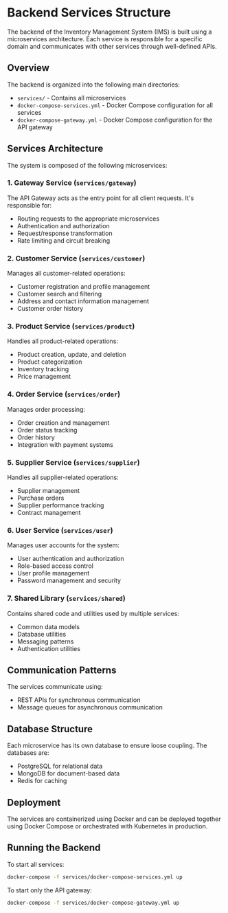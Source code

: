 # Backend Services Structure

The backend of the Inventory Management System (IMS) is built using a microservices architecture. Each service is responsible for a specific domain and communicates with other services through well-defined APIs.

## Overview

The backend is organized into the following main directories:

- `services/` - Contains all microservices
- `docker-compose-services.yml` - Docker Compose configuration for all services
- `docker-compose-gateway.yml` - Docker Compose configuration for the API gateway

## Services Architecture

The system is composed of the following microservices:

### 1. Gateway Service (`services/gateway`)

The API Gateway acts as the entry point for all client requests. It's responsible for:
- Routing requests to the appropriate microservices
- Authentication and authorization
- Request/response transformation
- Rate limiting and circuit breaking

### 2. Customer Service (`services/customer`)

Manages all customer-related operations:
- Customer registration and profile management
- Customer search and filtering
- Address and contact information management
- Customer order history

### 3. Product Service (`services/product`)

Handles all product-related operations:
- Product creation, update, and deletion
- Product categorization
- Inventory tracking
- Price management

### 4. Order Service (`services/order`)

Manages order processing:
- Order creation and management
- Order status tracking
- Order history
- Integration with payment systems

### 5. Supplier Service (`services/supplier`)

Handles all supplier-related operations:
- Supplier management
- Purchase orders
- Supplier performance tracking
- Contract management

### 6. User Service (`services/user`)

Manages user accounts for the system:
- User authentication and authorization
- Role-based access control
- User profile management
- Password management and security

### 7. Shared Library (`services/shared`)

Contains shared code and utilities used by multiple services:
- Common data models
- Database utilities
- Messaging patterns
- Authentication utilities

## Communication Patterns

The services communicate using:
- REST APIs for synchronous communication
- Message queues for asynchronous communication

## Database Structure

Each microservice has its own database to ensure loose coupling. The databases are:
- PostgreSQL for relational data
- MongoDB for document-based data
- Redis for caching

## Deployment

The services are containerized using Docker and can be deployed together using Docker Compose or orchestrated with Kubernetes in production.

## Running the Backend

To start all services:

```bash
docker-compose -f services/docker-compose-services.yml up
```

To start only the API gateway:

```bash
docker-compose -f services/docker-compose-gateway.yml up
``` 